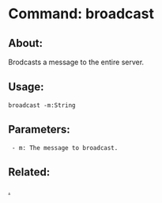 Command: broadcast
====================

About:
--------------------
Brodcasts a message to the entire server.

Usage:
--------------------
```
broadcast -m:String 
```

Parameters:
--------------------
```
 - m: The message to broadcast.

```

Related:
--------------------
[.](index.md)
